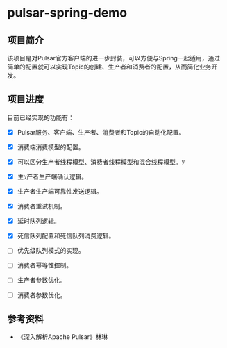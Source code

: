 # pulsar-spring-demo

## 项目简介

该项目是对Pulsar官方客户端的进一步封装，可以方便与Spring一起适用，通过简单的配置就可以实现Topic的创建、生产者和消费者的配置，从而简化业务开发。

## 项目进度

目前已经实现的功能有：

- [x] Pulsar服务、客户端、生产者、消费者和Topic的自动化配置。

- [x] 消费端消费模型的配置。

- [x] 可以区分生产者线程模型、消费者线程模型和混合线程模型。ｿ

- [x] 生ｿ产者生产端确认逻辑。

- [x] 生产者生产端可靠性发送逻辑。

- [x] 消费者重试机制。

- [x] 延时队列逻辑。

- [x] 死信队列配置和死信队列消费逻辑。

- [ ] 优先级队列模式的实现。

- [ ] 消费者幂等性控制。

- [ ] 生产者参数优化。

- [ ] 消费者参数优化。

## 参考资料

* 《深入解析Apache Pulsar》林琳